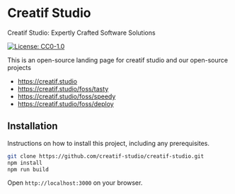 # Creatif Studio
Creatif Studio: Expertly Crafted Software Solutions

[![License: CC0-1.0](https://img.shields.io/badge/License-CC0_1.0-lightgrey.svg)](http://creativecommons.org/publicdomain/zero/1.0/)

This is an open-source landing page for creatif studio and our open-source projects

- https://creatif.studio
- https://creatif.studio/foss/tasty
- https://creatif.studio/foss/speedy
- https://creatif.studio/foss/deploy

## Installation

Instructions on how to install this project, including any prerequisites.

```bash
git clone https://github.com/creatif-studio/creatif-studio.git
npm install
npm run build
```

Open `http://localhost:3000` on your browser.

